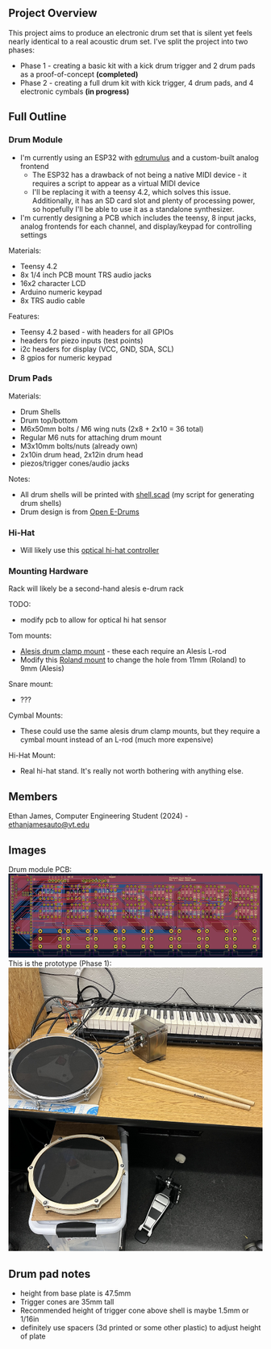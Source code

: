 ## Project Overview
This project aims to produce an electronic drum set that is silent yet feels nearly identical to a real acoustic drum set. I've split the project into two phases:
* Phase 1 - creating a basic kit with a kick drum trigger and 2 drum pads as a proof-of-concept **(completed)**
* Phase 2 - creating a full drum kit with kick trigger, 4 drum pads, and 4 electronic cymbals **(in progress)**

## Full Outline

### Drum Module
* I'm currently using an ESP32 with [edrumulus](https://github.com/corrados/edrumulus/tree/main) and a custom-built analog frontend
  * The ESP32 has a drawback of not being a native MIDI device - it requires a script to appear as a virtual MIDI device
  * I'll be replacing it with a teensy 4.2, which solves this issue. Additionally, it has an SD card slot and plenty of processing power, so hopefully I'll be able to use it as a standalone synthesizer.
* I'm currently designing a PCB which includes the teensy, 8 input jacks, analog frontends for each channel, and display/keypad for controlling settings

Materials:
* Teensy 4.2
* 8x 1/4 inch PCB mount TRS audio jacks
* 16x2 character LCD
* Arduino numeric keypad
* 8x TRS audio cable

Features:
* Teensy 4.2 based - with headers for all GPIOs
* headers for piezo inputs (test points)
* i2c headers for display (VCC, GND, SDA, SCL)
* 8 gpios for numeric keypad

### Drum Pads
Materials:
  * Drum Shells
  * Drum top/bottom
  * M6x50mm bolts / M6 wing nuts (2x8 + 2x10 = 36 total)
  * Regular M6 nuts for attaching drum mount
  * M3x10mm bolts/nuts (already own)
  * 2x10in drum head, 2x12in drum head
  * piezos/trigger cones/audio jacks

Notes:
* All drum shells will be printed with [shell.scad](shell.scad) (my script for generating drum shells)
* Drum design is from [Open E-Drums](https://open-e-drums.com/hardware/download_pad_noshell.html)

### Hi-Hat
* Will likely use this [optical hi-hat controller](https://open-e-drums.com/hardware/download_hhc.html)

### Mounting Hardware
Rack will likely be a second-hand alesis e-drum rack

TODO:
* modify pcb to allow for optical hi hat sensor

Tom mounts:
*  [Alesis drum clamp mount](https://www.printables.com/model/244788-alesis-electronic-drum-clamp-mount) - these each require an Alesis L-rod
* Modify this [Roland mount](https://open-e-drums.com/hardware/download_mount.html) to change the hole from 11mm (Roland) to 9mm (Alesis)

Snare mount:
* ???

Cymbal Mounts:
* These could use the same alesis drum clamp mounts, but they require a cymbal mount instead of an L-rod (much more expensive)

Hi-Hat Mount:
* Real hi-hat stand. It's really not worth bothering with anything else.


## Members
Ethan James, Computer Engineering Student (2024) -
ethanjamesauto@vt.edu

## Images
Drum module PCB:
![](images/pcb.PNG)
This is the prototype (Phase 1):
![](images/IMG_0991.jpg)

## Drum pad notes
* height from base plate is 47.5mm
* Trigger cones are 35mm tall
* Recommended height of trigger cone above shell is maybe 1.5mm or 1/16in
* definitely use spacers (3d printed or some other plastic) to adjust height of plate